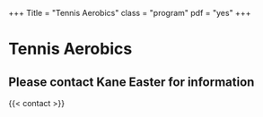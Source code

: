 +++
Title = "Tennis Aerobics"
class = "program"
pdf = "yes"
+++

# Tennis Aerobics

## Please contact Kane Easter for information

{{< contact >}}


